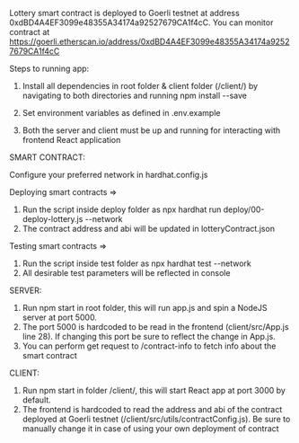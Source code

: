 Lottery smart contract is deployed to Goerli testnet at address 0xdBD4A4EF3099e48355A34174a92527679CA1f4cC. You can monitor contract at https://goerli.etherscan.io/address/0xdBD4A4EF3099e48355A34174a92527679CA1f4cC

Steps to running app: 

1) Install all dependencies in root folder & client folder (/client/) by navigating to both directories and running npm install --save

2) Set environment variables as defined in .env.example

3) Both the server and client must be up and running for interacting with frontend React application

SMART CONTRACT:

Configure your preferred network in hardhat.config.js

Deploying smart contracts => 
1) Run the script inside deploy folder as npx hardhat run deploy/00-deploy-lottery.js --network <whichever network you choose>
2) The contract address and abi will be updated in lotteryContract.json

Testing smart contracts =>
1) Run the script inside test folder as npx hardhat test --network <whichever network you choose>
2) All desirable test parameters will be reflected in console

SERVER:

1) Run npm start in root folder, this will run app.js and spin a NodeJS server at port 5000. 
2) The port 5000 is hardcoded to be read in the frontend (client/src/App.js line 28). If changing this port be sure to reflect the change in App.js.
3) You can perform get request to /contract-info to fetch info about the smart contract

CLIENT:

1) Run npm start in folder /client/, this will start React app at port 3000 by default.
2) The frontend is hardcoded to read the address and abi of the contract deployed at Goerli testnet (/client/src/utils/contractConfig.js). Be sure to manually change it in case of using your own deployment of contract
